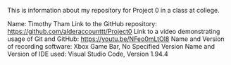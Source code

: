 This is information about my repository for Project 0 in a class at college.

Name: Timothy Tham
Link to the GitHub repository: https://github.com/alderaccounttt/Project0
Link to a video demonstrating usage of Git and GitHub: https://youtu.be/NFeo0mLtOl8
Name and Version of recording software: Xbox Game Bar, No Specified Version
Name and Version of IDE used: Visual Studio Code, Version 1.94.4